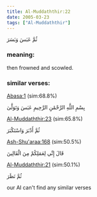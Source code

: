 ```yaml
---
title: Al-Muddaththir:22
date: 2005-03-23
tags: ["Al-Muddaththir"]
---
```

ثُمَّ عَبَسَ وَبَسَرَ
### meaning: 
then frowned and scowled.
### similar verses: 

[Abasa:1](/80/1) (sim:68.8%)

بِسْمِ اللَّهِ الرَّحْمَٰنِ الرَّحِيمِ عَبَسَ وَتَوَلَّىٰ

[Al-Muddaththir:23](/74/23) (sim:65.8%)

ثُمَّ أَدْبَرَ وَاسْتَكْبَرَ

[Ash-Shu'araa:168](/26/168) (sim:50.5%)

قَالَ إِنِّي لِعَمَلِكُمْ مِنَ الْقَالِينَ

[Al-Muddaththir:21](/74/21) (sim:50.1%)

ثُمَّ نَظَرَ

our AI can't find any similar verses
